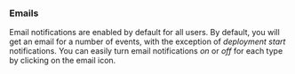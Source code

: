 <!-- post: -->


### Emails

Email notifications are enabled by default for all users. By default, you will get an email for a number of events, with the exception of _deployment start_ notifications. You can easily turn email notifications _on_ or _off_ for each type by clicking on the email icon.

